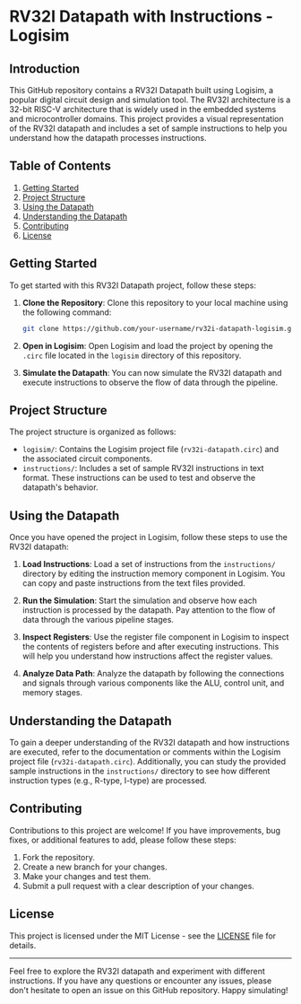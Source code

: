 # RV32I Datapath with Instructions - Logisim

## Introduction

This GitHub repository contains a RV32I Datapath built using Logisim, a popular digital circuit design and simulation tool. The RV32I architecture is a 32-bit RISC-V architecture that is widely used in the embedded systems and microcontroller domains. This project provides a visual representation of the RV32I datapath and includes a set of sample instructions to help you understand how the datapath processes instructions.

## Table of Contents

1. [Getting Started](#getting-started)
2. [Project Structure](#project-structure)
3. [Using the Datapath](#using-the-datapath)
4. [Understanding the Datapath](#understanding-the-datapath)
5. [Contributing](#contributing)
6. [License](#license)

## Getting Started

To get started with this RV32I Datapath project, follow these steps:

1. **Clone the Repository**: Clone this repository to your local machine using the following command:

   ```bash
   git clone https://github.com/your-username/rv32i-datapath-logisim.git
   ```

2. **Open in Logisim**: Open Logisim and load the project by opening the `.circ` file located in the `logisim` directory of this repository.

3. **Simulate the Datapath**: You can now simulate the RV32I datapath and execute instructions to observe the flow of data through the pipeline.

## Project Structure

The project structure is organized as follows:

- `logisim/`: Contains the Logisim project file (`rv32i-datapath.circ`) and the associated circuit components.
- `instructions/`: Includes a set of sample RV32I instructions in text format. These instructions can be used to test and observe the datapath's behavior.

## Using the Datapath

Once you have opened the project in Logisim, follow these steps to use the RV32I datapath:

1. **Load Instructions**: Load a set of instructions from the `instructions/` directory by editing the instruction memory component in Logisim. You can copy and paste instructions from the text files provided.

2. **Run the Simulation**: Start the simulation and observe how each instruction is processed by the datapath. Pay attention to the flow of data through the various pipeline stages.

3. **Inspect Registers**: Use the register file component in Logisim to inspect the contents of registers before and after executing instructions. This will help you understand how instructions affect the register values.

4. **Analyze Data Path**: Analyze the datapath by following the connections and signals through various components like the ALU, control unit, and memory stages.

## Understanding the Datapath

To gain a deeper understanding of the RV32I datapath and how instructions are executed, refer to the documentation or comments within the Logisim project file (`rv32i-datapath.circ`). Additionally, you can study the provided sample instructions in the `instructions/` directory to see how different instruction types (e.g., R-type, I-type) are processed.

## Contributing

Contributions to this project are welcome! If you have improvements, bug fixes, or additional features to add, please follow these steps:

1. Fork the repository.
2. Create a new branch for your changes.
3. Make your changes and test them.
4. Submit a pull request with a clear description of your changes.

## License

This project is licensed under the MIT License - see the [LICENSE](LICENSE) file for details.

---

Feel free to explore the RV32I datapath and experiment with different instructions. If you have any questions or encounter any issues, please don't hesitate to open an issue on this GitHub repository. Happy simulating!
